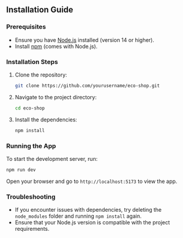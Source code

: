 ## Installation Guide

### Prerequisites
- Ensure you have [Node.js](https://nodejs.org/) installed (version 14 or higher).
- Install [npm](https://www.npmjs.com/get-npm) (comes with Node.js).

### Installation Steps
1. Clone the repository:
   ```bash
   git clone https://github.com/yourusername/eco-shop.git
   ```
2. Navigate to the project directory:
   ```bash
   cd eco-shop
   ```
3. Install the dependencies:
   ```bash
   npm install
   ```

### Running the App
To start the development server, run:
```bash
npm run dev
```
Open your browser and go to `http://localhost:5173` to view the app.

### Troubleshooting
- If you encounter issues with dependencies, try deleting the `node_modules` folder and running `npm install` again.
- Ensure that your Node.js version is compatible with the project requirements.

